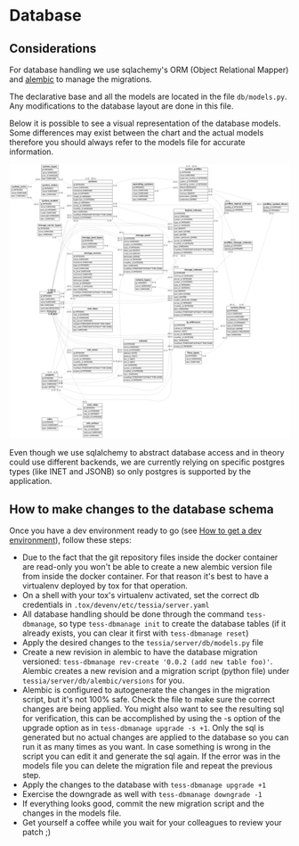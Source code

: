 <!--
Copyright 2016, 2017 IBM Corp.

Licensed under the Apache License, Version 2.0 (the "License");
you may not use this file except in compliance with the License.
You may obtain a copy of the License at

   http://www.apache.org/licenses/LICENSE-2.0

Unless required by applicable law or agreed to in writing, software
distributed under the License is distributed on an "AS IS" BASIS,
WITHOUT WARRANTIES OR CONDITIONS OF ANY KIND, either express or implied.
See the License for the specific language governing permissions and
limitations under the License.
-->
# Database

## Considerations

For database handling we use sqlachemy's ORM (Object Relational Mapper) and [alembic](http://alembic.zzzcomputing.com/en/latest/tutorial.html) to manage the migrations.

The declarative base and all the models are located in the file `db/models.py`. Any modifications to the database layout are done in this file.

Below it is possible to see a visual representation of the database models. Some differences may exist between the chart and the actual models therefore you should always refer to the models file for accurate information.

![Database diagram](../img/db_diagram.png)

Even though we use sqlalchemy to abstract database access and in theory could use different backends, we are currently relying on specific postgres types (like INET and JSONB) so only postgres is supported by the application.

## How to make changes to the database schema

Once you have a dev environment ready to go (see [How to get a dev environment](dev_env.md)), follow these steps:

- Due to the fact that the git repository files inside the docker container are read-only you won't be able to create a new alembic version file from inside the docker container.
For that reason it's best to have a virtualenv deployed by tox for that operation.
- On a shell with your tox's virtualenv activated, set the correct db credentials in `.tox/devenv/etc/tessia/server.yaml`
- All database handling should be done through the command `tess-dbmanage`, so type `tess-dbmanage init` to create the database tables (if it already exists, you can clear it first with
`tess-dbmanage reset`)
- Apply the desired changes to the `tessia/server/db/models.py` file
- Create a new revision in alembic to have the database migration versioned: `tess-dbmanage rev-create '0.0.2 (add new table foo)'`.
  Alembic creates a new revision and a migration script (python file) under `tessia/server/db/alembic/versions` for you.
- Alembic is configured to autogenerate the changes in the migration script, but it's not 100% safe. Check the file to make sure the correct changes are being applied.
  You might also want to see the resulting sql for verification, this can be accomplished by using the -s option of the upgrade option as in `tess-dbmanage upgrade -s +1`.
  Only the sql is generated but no actual changes are applied to the database so you can run it as many times as you want.
  In case something is wrong in the script you can edit it and generate the sql again. If the error was in the models file you can delete the migration file and repeat the previous step.
- Apply the changes to the database with `tess-dbmanage upgrade +1`
- Exercise the downgrade as well with `tess-dbmanage downgrade -1`
- If everything looks good, commit the new migration script and the changes in the models file.
- Get yourself a coffee while you wait for your colleagues to review your patch ;)
